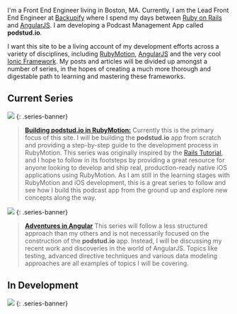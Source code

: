 I'm a Front End Engineer living in Boston, MA. Currently, I am the Lead Front End Engineer at [Backupify](http://wwww.backupify.com) where I spend my days between [Ruby on Rails](http://rubyonrails.org/) and [AngularJS](http://angularjs.org/). I am developing a Podcast Management App called **podstud.io**.

I want this site to be a living account of my development efforts across a variety of disciplines, including [RubyMotion](http://www.rubymotion.com/), [AngularJS](http://angularjs.org) and the very cool [Ionic Framework](http://ionicframework.com/). My posts and articles will be divided up amongst a number of series, in the hopes of creating a much more thorough and digestable path to learning and mastering these frameworks.

## Current Series

[![](/images/rubymotion-banner@2x.jpg)](/rubymotion)
{: .series-banner}

> [**Building podstud.io in RubyMotion:**](/rubymotion) Currently this is the primary focus of this site. I will be building the **podstud.io** app from scratch and providing a step-by-step guide to the development process in RubyMotion. This series was originally inspired by the [Rails Tutorial](http://ruby.railstutorial.org/), and I hope to follow in its footsteps by providing a great resource for anyone looking to develop and ship real, production-ready native iOS applications using RubyMotion. As I am still in the learning stages with RubyMotion and iOS development, this is a great series to follow and see how I build this podcast app from the ground up and explore new concepts along the way.


[![](/images/angular-banner@2x.jpg)](/angular)
{: .series-banner}

> [**Adventures in Angular**](/angular) This series will follow a less structured approach than my others and is not necessarily focused on the construction of the **podstud.io** app. Instead, I will be discussing my recent work and discoveries in the world of AngularJS. Topics like testing, advanced directive techniques and various data modeling approaches are all examples of topics I will be covering. 


## In Development

![](/images/ionic-banner@2x.jpg)
{: .series-banner}
